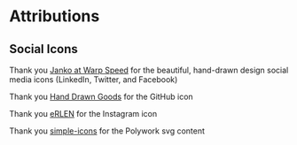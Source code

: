 # Attributions

## Social Icons

Thank you [Janko at Warp Speed](http://www.jankoatwarpspeed.com) for the beautiful, hand-drawn design social media icons (LinkedIn, Twitter, and Facebook)

Thank you [Hand Drawn Goods](https://handdrawngoods.com) for the GitHub icon

Thank you [eRLEN](http://erlen.co.uk/) for the Instagram icon

Thank you [simple-icons](https://github.com/medoix/simple-icons/tree/develop) for the Polywork svg content
